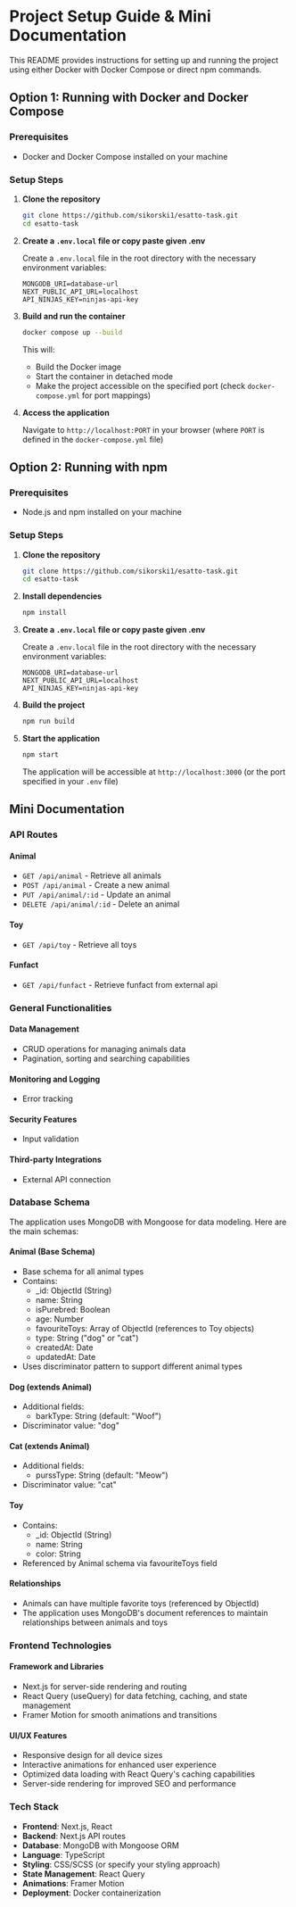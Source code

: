 # Project Setup Guide & Mini Documentation

This README provides instructions for setting up and running the project using either Docker with Docker Compose or direct npm commands.

## Option 1: Running with Docker and Docker Compose

### Prerequisites
- Docker and Docker Compose installed on your machine

### Setup Steps

1. **Clone the repository**
   ```bash
   git clone https://github.com/sikorski1/esatto-task.git
   cd esatto-task
   ```

2. **Create a `.env.local` file or copy paste given .env**
   
   Create a `.env.local` file in the root directory with the necessary environment variables:
   ```
   MONGODB_URI=database-url
   NEXT_PUBLIC_API_URL=localhost
   API_NINJAS_KEY=ninjas-api-key
   ```
   

4. **Build and run the container**
   ```bash
   docker compose up --build
   ```
   
   This will:
   - Build the Docker image
   - Start the container in detached mode
   - Make the project accessible on the specified port (check `docker-compose.yml` for port mappings)

5. **Access the application**
   
   Navigate to `http://localhost:PORT` in your browser (where `PORT` is defined in the `docker-compose.yml` file)

## Option 2: Running with npm

### Prerequisites
- Node.js and npm installed on your machine

### Setup Steps

1. **Clone the repository**
   ```bash
   git clone https://github.com/sikorski1/esatto-task.git
   cd esatto-task
   ```

2. **Install dependencies**
   ```bash
   npm install
   ```

3. **Create a `.env.local` file or copy paste given .env**
   
   Create a `.env.local` file in the root directory with the necessary environment variables:
   ```
   MONGODB_URI=database-url
   NEXT_PUBLIC_API_URL=localhost
   API_NINJAS_KEY=ninjas-api-key
   ```

4. **Build the project**
   ```bash
   npm run build
   ```

5. **Start the application**
   ```bash
   npm start
   ```
   
   The application will be accessible at `http://localhost:3000` (or the port specified in your `.env` file)

## Mini Documentation

### API Routes

#### Animal
- `GET /api/animal` - Retrieve all animals
- `POST /api/animal` - Create a new animal
- `PUT /api/animal/:id` - Update an animal
- `DELETE /api/animal/:id` - Delete an animal

#### Toy
- `GET /api/toy` - Retrieve all toys

#### Funfact
- `GET /api/funfact` - Retrieve funfact from external api

### General Functionalities

#### Data Management
- CRUD operations for managing animals data
- Pagination, sorting and searching capabilities

#### Monitoring and Logging
- Error tracking

#### Security Features
- Input validation

#### Third-party Integrations
- External API connection

### Database Schema

The application uses MongoDB with Mongoose for data modeling. Here are the main schemas:

#### Animal (Base Schema)
- Base schema for all animal types
- Contains: 
  - _id: ObjectId (String)
  - name: String
  - isPurebred: Boolean
  - age: Number
  - favouriteToys: Array of ObjectId (references to Toy objects)
  - type: String ("dog" or "cat")
  - createdAt: Date
  - updatedAt: Date
- Uses discriminator pattern to support different animal types

#### Dog (extends Animal)
- Additional fields: 
  - barkType: String (default: "Woof")
- Discriminator value: "dog"

#### Cat (extends Animal)
- Additional fields: 
  - purssType: String (default: "Meow")
- Discriminator value: "cat"

#### Toy
- Contains: 
  - _id: ObjectId (String)
  - name: String
  - color: String
- Referenced by Animal schema via favouriteToys field

#### Relationships
- Animals can have multiple favorite toys (referenced by ObjectId)
- The application uses MongoDB's document references to maintain relationships between animals and toys

### Frontend Technologies

#### Framework and Libraries
- Next.js for server-side rendering and routing
- React Query (useQuery) for data fetching, caching, and state management
- Framer Motion for smooth animations and transitions

#### UI/UX Features
- Responsive design for all device sizes
- Interactive animations for enhanced user experience
- Optimized data loading with React Query's caching capabilities
- Server-side rendering for improved SEO and performance

### Tech Stack
- **Frontend**: Next.js, React
- **Backend**: Next.js API routes
- **Database**: MongoDB with Mongoose ORM
- **Language**: TypeScript
- **Styling**: CSS/SCSS (or specify your styling approach)
- **State Management**: React Query
- **Animations**: Framer Motion
- **Deployment**: Docker containerization
